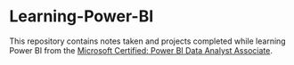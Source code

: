 # Learning-Power-BI
This repository contains notes taken and projects completed while learning Power BI from the [Microsoft Certified: Power BI Data Analyst Associate](https://learn.microsoft.com/en-us/credentials/certifications/data-analyst-associate/?practice-assessment-type=certification).
